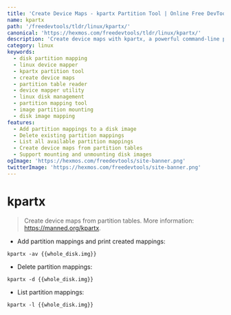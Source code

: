 ```yaml
---
title: 'Create Device Maps - kpartx Partition Tool | Online Free DevTools by Hexmos'
name: kpartx
path: '/freedevtools/tldr/linux/kpartx/'
canonical: 'https://hexmos.com/freedevtools/tldr/linux/kpartx/'
description: 'Create device maps with kpartx, a powerful command-line partition tool for Linux. Manage disk partitions efficiently. Free online tool, no registration required.'
category: linux
keywords:
  - disk partition mapping
  - linux device mapper
  - kpartx partition tool
  - create device maps
  - partition table reader
  - device mapper utility
  - linux disk management
  - partition mapping tool
  - image partition mounting
  - disk image mapping
features:
  - Add partition mappings to a disk image
  - Delete existing partition mappings
  - List all available partition mappings
  - Create device maps from partition tables
  - Support mounting and unmounting disk images
ogImage: 'https://hexmos.com/freedevtools/site-banner.png'
twitterImage: 'https://hexmos.com/freedevtools/site-banner.png'
---
```


# kpartx

> Create device maps from partition tables.
> More information: <https://manned.org/kpartx>.

- Add partition mappings and print created mappings:

`kpartx -av {{whole_disk.img}}`

- Delete partition mappings:

`kpartx -d {{whole_disk.img}}`

- List partition mappings:

`kpartx -l {{whole_disk.img}}`
